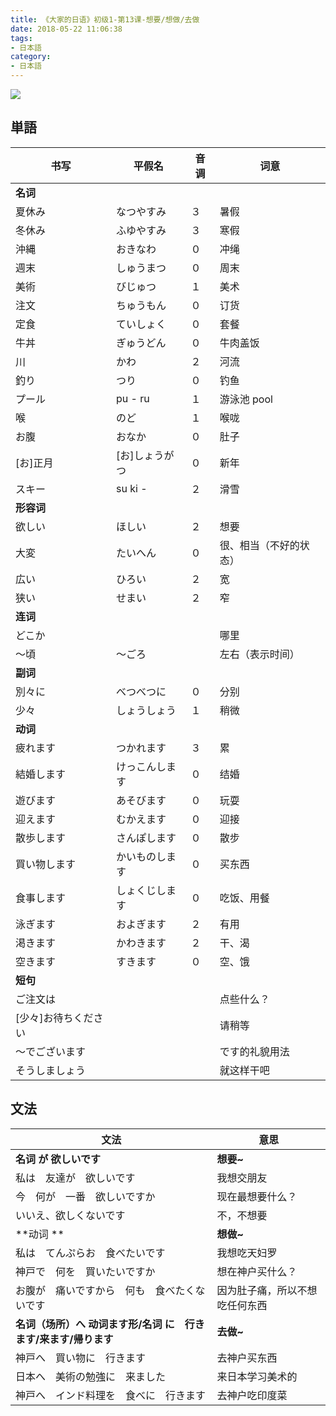 ```yaml
---
title: 《大家的日语》初级1-第13课-想要/想做/去做
date: 2018-05-22 11:06:38
tags:
- 日本語
category:
- 日本語
---
```

![](/images/IMG_1022.PNG)

## 単語

|书写|平假名|音调|词意|
|---|---|---|---|
|**名词**||||
|夏休み|なつやすみ|３|暑假|
|冬休み|ふゆやすみ|３|寒假|
|沖縄|おきなわ|０|冲绳|
|週末|しゅうまつ|０|周末|
|美術|びじゅつ|１|美术|
|注文|ちゅうもん|０|订货|
|定食|ていしょく|０|套餐|
|牛丼|ぎゅうどん|０|牛肉盖饭|
|川|かわ|２|河流|
|釣り|つり|０|钓鱼|
|プール|pu - ru|１|游泳池 pool|
|喉|のど|１|喉咙|
|お腹|おなか|０|肚子|
|[お]正月|[お]しょうがつ|０|新年|
|スキー|su ki -|２|滑雪|
|**形容词**||||
|欲しい|ほしい|２|想要|
|大変|たいへん|０|很、相当（不好的状态）|
|広い|ひろい|２|宽|
|狭い|せまい|２|窄|
|**连词**||||
|どこか|||哪里|
|〜頃|〜ごろ||左右（表示时间）|
|**副词**||||
|別々に|べつべつに|０|分别|
|少々|しょうしょう|１|稍微|
|**动词**||||
|疲れます|つかれます|３|累|
|結婚します|けっこんします|０|结婚|
|遊びます|あそびます|０|玩耍|
|迎えます|むかえます|０|迎接|
|散歩します|さんぽします|０|散步|
|買い物します|かいものします|０|买东西|
|食事します|しょくじします|０|吃饭、用餐|
|泳ぎます|およぎます|２|有用|
|渇きます|かわきます|２|干、渴|
|空きます|すきます|０|空、饿|
|**短句**||||
|ご注文は|||点些什么？|
|[少々]お待ちください|||请稍等|
|〜でございます|||です的礼貌用法|
|そうしましょう|||就这样干吧|


## 文法

|文法|意思|
|---|---|
|**名词 が 欲しいです**|**想要~**|
|私は　友達が　欲しいです|我想交朋友|
|今　何が　一番　欲しいですか|现在最想要什么？|
|いいえ、欲しくないです|不，不想要|
|**动词 **|**想做~**|
|私は　てんぷらお　食べたいです|我想吃天妇罗|
|神戸で　何を　買いたいですか|想在神户买什么？|
|お腹が　痛いですから　何も　食べたくないです|因为肚子痛，所以不想吃任何东西|
|**名词（场所）へ 动词ます形/名词 に　行きます/来ます/帰ります**|**去做~**|
|神戸へ　買い物に　行きます|去神户买东西|
|日本へ　美術の勉強に　来ました|来日本学习美术的|
|神戸へ　インド料理を　食べに　行きます|去神户吃印度菜|
























